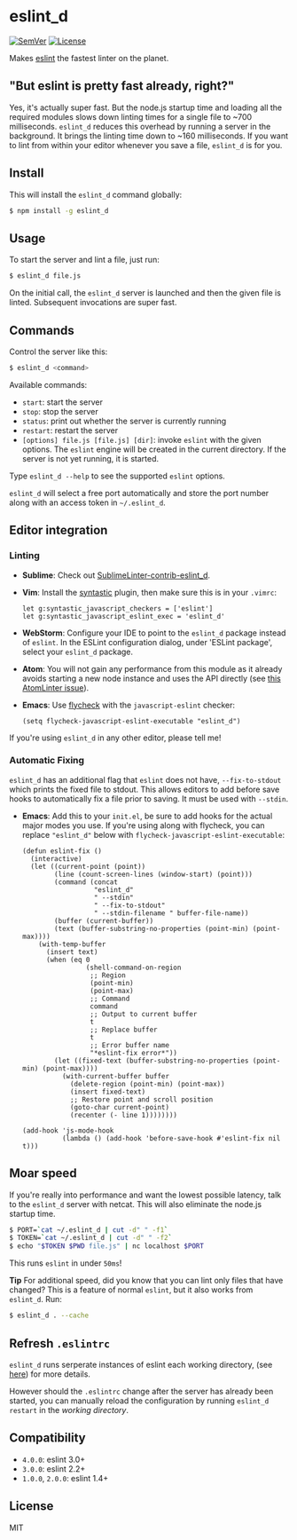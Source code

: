 # eslint\_d

[![SemVer]](http://semver.org)
[![License]](https://github.com/mantoni/eslint\_d.js/blob/master/LICENSE)

Makes [eslint][] the fastest linter on the planet.

## "But eslint is pretty fast already, right?"

Yes, it's actually super fast. But the node.js startup time and loading all the
required modules slows down linting times for a single file to ~700
milliseconds. `eslint_d` reduces this overhead by running a server in the
background. It brings the linting time down to ~160 milliseconds. If you want
to lint from within your editor whenever you save a file, `eslint_d` is for
you.

## Install

This will install the `eslint_d` command globally: 

```bash
$ npm install -g eslint_d
```

## Usage

To start the server and lint a file, just run:

```bash
$ eslint_d file.js
```

On the initial call, the `eslint_d` server is launched and then the given file
is linted. Subsequent invocations are super fast.

## Commands

Control the server like this:

```bash
$ eslint_d <command>
```

Available commands:

- `start`: start the server
- `stop`: stop the server
- `status`: print out whether the server is currently running
- `restart`: restart the server
- `[options] file.js [file.js] [dir]`: invoke `eslint` with the given options.
  The `eslint` engine will be created in the current directory. If the server
  is not yet running, it is started.

Type `eslint_d --help` to see the supported `eslint` options.

`eslint_d` will select a free port automatically and store the port number
along with an access token in `~/.eslint_d`.

## Editor integration

### Linting

- __Sublime__: Check out [SublimeLinter-contrib-eslint\_d][SublimeLinter].
- __Vim__: Install the [syntastic][] plugin, then make sure this is in your
  `.vimrc`:

    ```vim
    let g:syntastic_javascript_checkers = ['eslint']
    let g:syntastic_javascript_eslint_exec = 'eslint_d'
    ```

- __WebStorm__: Configure your IDE to point to the `eslint_d` package instead
  of `eslint`. In the ESLint configuration dialog, under 'ESLint package',
  select your `eslint_d` package.
- __Atom__: You will not gain any performance from this module as it already
  avoids starting a new node instance and uses the API directly (see [this
  AtomLinter issue](https://github.com/AtomLinter/linter-eslint/issues/215)).
- __Emacs__: Use [flycheck](http://www.flycheck.org/) with the `javascript-eslint` 
  checker:

    ```elisp
    (setq flycheck-javascript-eslint-executable "eslint_d")
    ```

If you're using `eslint_d` in any other editor, please tell me!

### Automatic Fixing

`eslint_d` has an additional flag that `eslint` does not have, `--fix-to-stdout`
which prints the fixed file to stdout. This allows editors to add before save
hooks to automatically fix a file prior to saving. It must be used with
`--stdin`.

- __Emacs__: Add this to your `init.el`, be sure to add hooks for the actual
  major modes you use. If you're using along with flycheck, you can replace
  `"eslint_d"` below with `flycheck-javascript-eslint-executable`:

    ```elisp
    (defun eslint-fix ()
      (interactive)
      (let ((current-point (point))
            (line (count-screen-lines (window-start) (point)))
            (command (concat
                      "eslint_d"
                      " --stdin"
                      " --fix-to-stdout"
                      " --stdin-filename " buffer-file-name))
            (buffer (current-buffer))
            (text (buffer-substring-no-properties (point-min) (point-max))))
        (with-temp-buffer
          (insert text)
          (when (eq 0
                    (shell-command-on-region
                     ;; Region
                     (point-min)
                     (point-max)
                     ;; Command
                     command
                     ;; Output to current buffer
                     t
                     ;; Replace buffer
                     t
                     ;; Error buffer name
                     "*eslint-fix error*"))
            (let ((fixed-text (buffer-substring-no-properties (point-min) (point-max))))
              (with-current-buffer buffer
                (delete-region (point-min) (point-max))
                (insert fixed-text)
                ;; Restore point and scroll position
                (goto-char current-point)
                (recenter (- line 1))))))))

    (add-hook 'js-mode-hook
              (lambda () (add-hook 'before-save-hook #'eslint-fix nil t)))
    ```

## Moar speed

If you're really into performance and want the lowest possible latency, talk to
the `eslint_d` server with netcat. This will also eliminate the node.js startup
time.

```bash
$ PORT=`cat ~/.eslint_d | cut -d" " -f1`
$ TOKEN=`cat ~/.eslint_d | cut -d" " -f2`
$ echo "$TOKEN $PWD file.js" | nc localhost $PORT
```

This runs `eslint` in under `50ms`!

**Tip** For additional speed, did you know that you can lint only files that
have changed? This is a feature of normal `eslint`, but it also works from
`eslint_d`. Run:

```bash
$ eslint_d . --cache
```

## Refresh `.eslintrc`

`eslint_d` runs serperate instances of eslint each working directory, (see [here](https://github.com/mantoni/eslint_d.js/blob/master/CHANGES.md#220)) for more details.

However should the `.eslintrc` change after the server has already been started, you can manually reload the configuration by running `eslint_d restart` in the *working directory*.

## Compatibility

- `4.0.0`: eslint 3.0+
- `3.0.0`: eslint 2.2+
- `1.0.0`, `2.0.0`: eslint 1.4+

## License

MIT

[SemVer]: http://img.shields.io/:semver-%E2%9C%93-brightgreen.svg
[License]: http://img.shields.io/npm/l/eslint_d.svg
[eslint]: http://eslint.org
[SublimeLinter]: https://github.com/roadhump/SublimeLinter-contrib-eslint_d
[syntastic]: https://github.com/scrooloose/syntastic
